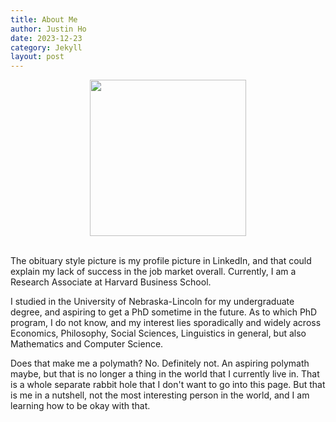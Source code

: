 ```yaml
---
title: About Me
author: Justin Ho
date: 2023-12-23
category: Jekyll
layout: post
---
```


<div style="text-align: center"><img src="https://media.licdn.com/dms/image/C4E03AQH_LBcQm-b2VA/profile-displayphoto-shrink_800_800/0/1600555510381?e=1708560000&v=beta&t=yDkHWBwj79giEE0hDW2Tike5BuFf9th83LDF0Xxl0KU" width="250" /></div>

<br>

The obituary style picture is my profile picture in LinkedIn, and that could explain my lack of success in the job market overall. Currently, I am a Research Associate at Harvard Business School.

I studied in the University of Nebraska-Lincoln for my undergraduate degree, and aspiring to get a PhD sometime in the future. As to which PhD program, I do not know, and my interest lies sporadically and widely across Economics, Philosophy, Social Sciences, Linguistics in general, but also Mathematics and Computer Science.

Does that make me a polymath? No. Definitely not. An aspiring polymath maybe, but that is no longer a thing in the world that I currently live in. That is a whole separate rabbit hole that I don't want to go into this page. But that is me in a nutshell, not the most interesting person in the world, and I am learning how to be okay with that. 